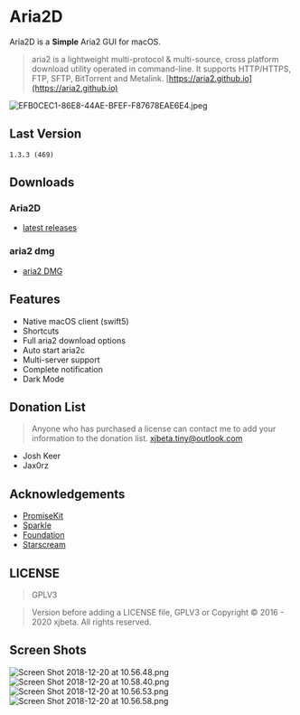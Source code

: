 # Aria2D
Aria2D is a **Simple** Aria2 GUI for macOS.

> aria2 is a lightweight multi-protocol & multi-source, cross platform download utility operated in command-line. It supports HTTP/HTTPS, FTP, SFTP, BitTorrent and Metalink. [https://aria2.github.io](https://aria2.github.io)

![EFB0CEC1-86E8-44AE-BFEF-F87678EAE6E4.jpeg](https://i.loli.net/2018/11/21/5bf4f8c48657c.jpeg)

## Last Version
    1.3.3 (469)

## Downloads
### Aria2D
- [latest releases](https://github.com/xjbeta/Aria2D/releases/latest)

### aria2 dmg
- [aria2 DMG](https://github.com/xjbeta/AppUpdaterAppcasts/raw/master/aria2/aria2-Latest.dmg)

## Features
- Native macOS client (swift5)
- Shortcuts
- Full aria2 download options
- Auto start aria2c
- Multi-server support
- Complete notification
- Dark Mode

## Donation List
> Anyone who has purchased a license can contact me to add your information to the donation list. <xjbeta.tiny@outlook.com>
- Josh Keer
- Jax0rz

## Acknowledgements
- [PromiseKit](https://github.com/mxcl/PromiseKit)
- [Sparkle](https://github.com/sparkle-project/Sparkle)
- [Foundation](https://github.com/PromiseKit/Foundation)
- [Starscream](https://github.com/daltoniam/Starscream)

## LICENSE
> GPLV3

> Version before adding a LICENSE file, GPLV3 or Copyright © 2016 - 2020 xjbeta. All rights reserved.


## Screen Shots


![Screen Shot 2018-12-20 at 10.56.48.png](https://i.loli.net/2018/12/20/5c1b0519516d6.png)
![Screen Shot 2018-12-20 at 10.58.40.png](https://i.loli.net/2018/12/20/5c1b056e2d7ac.png)
![Screen Shot 2018-12-20 at 10.56.53.png](https://i.loli.net/2018/12/20/5c1b0519b38b0.png)
![Screen Shot 2018-12-20 at 10.56.58.png](https://i.loli.net/2018/12/20/5c1b051a1f6b4.png)
